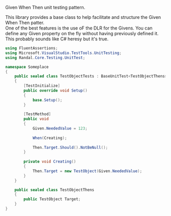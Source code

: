 Given When Then unit testing pattern.

This library provides a base class to help facilitate and structure the Given When Then patter.  
One of the best features is the use oF the DLR for the Givens.  You can define any Given property on the fly without having previously defined it.  This probably sounds like C# heresy but it's true.

```csharp
using FluentAssertions;
using Microsoft.VisualStudio.TestTools.UnitTesting;
using Randal.Core.Testing.UnitTest;

namespace Someplace
{
	public sealed class TestObjectTests : BaseUnitTest<TestObjectThens>
	{
		[TestInitialize]
		public override void Setup()
		{
			base.Setup();
		}
		
		[TestMethod]
		public void
		{
			Given.NeededValue = 123;
			
			When(Creating);
			
			Then.Target.Should().NotBeNull();
		}
		
		private void Creating()
		{
			Then.Target = new TestObject(Given.NeededValue);
		}
	}

	public sealed class TestObjectThens
	{
		public TestObject Target;
	}
}
```
